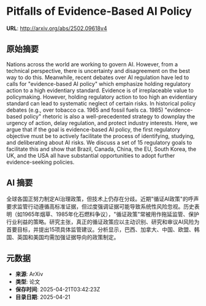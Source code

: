# Pitfalls of Evidence-Based AI Policy

**URL**: http://arxiv.org/abs/2502.09618v4

## 原始摘要

Nations across the world are working to govern AI. However, from a technical
perspective, there is uncertainty and disagreement on the best way to do this.
Meanwhile, recent debates over AI regulation have led to calls for
"evidence-based AI policy" which emphasize holding regulatory action to a high
evidentiary standard. Evidence is of irreplaceable value to policymaking.
However, holding regulatory action to too high an evidentiary standard can lead
to systematic neglect of certain risks. In historical policy debates (e.g.,
over tobacco ca. 1965 and fossil fuels ca. 1985) "evidence-based policy"
rhetoric is also a well-precedented strategy to downplay the urgency of action,
delay regulation, and protect industry interests. Here, we argue that if the
goal is evidence-based AI policy, the first regulatory objective must be to
actively facilitate the process of identifying, studying, and deliberating
about AI risks. We discuss a set of 15 regulatory goals to facilitate this and
show that Brazil, Canada, China, the EU, South Korea, the UK, and the USA all
have substantial opportunities to adopt further evidence-seeking policies.


## AI 摘要

全球各国正努力制定AI治理政策，但技术上仍存在分歧。近期"循证AI政策"的呼声要求监管行动遵循高标准证据，但过度强调证据可能导致系统性风险忽视。历史表明（如1965年烟草、1985年化石燃料争议），"循证政策"常被用作拖延监管、保护行业利益的策略。研究主张，真正的循证政策应以主动识别、研究和审议AI风险为首要目标，并提出15项具体监管建议。分析显示，巴西、加拿大、中国、欧盟、韩国、英国和美国均需加强证据导向的政策制定。

## 元数据

- **来源**: ArXiv
- **类型**: 论文
- **保存时间**: 2025-04-21T03:42:23Z
- **目录日期**: 2025-04-21

